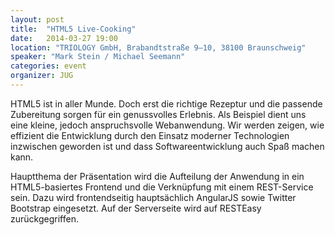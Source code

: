```yaml
---
layout: post
title:  "HTML5 Live-Cooking"
date:   2014-03-27 19:00
location: "TRIOLOGY GmbH, Brabandtstraße 9–10, 38100 Braunschweig"
speaker: "Mark Stein / Michael Seemann"
categories: event
organizer: JUG
---
```

HTML5 ist in aller Munde. Doch erst die richtige Rezeptur und die passende Zubereitung sorgen für ein genussvolles
Erlebnis. Als Beispiel dient uns eine kleine, jedoch anspruchsvolle Webanwendung. Wir werden zeigen, wie effizient die
Entwicklung durch den Einsatz moderner Technologien inzwischen geworden ist und dass Softwareentwicklung auch Spaß
machen kann.

Hauptthema der Präsentation wird die Aufteilung der Anwendung in ein HTML5-basiertes Frontend und die Verknüpfung mit
einem REST-Service sein. Dazu wird frontendseitig hauptsächlich AngularJS sowie Twitter Bootstrap eingesetzt. Auf der
Serverseite wird auf RESTEasy zurückgegriffen.
